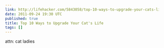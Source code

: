 ```yaml
---
link: http://lifehacker.com/5843058/top-10-ways-to-upgrade-your-cats-life
date: 2011-09-24 19:30 UTC
published: true
title: Top 10 Ways to Upgrade Your Cat's Life
tags: []
---
```


attn: cat ladies
